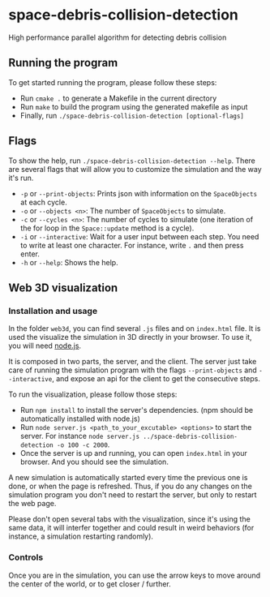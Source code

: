 # space-debris-collision-detection
High performance parallel algorithm for detecting debris collision

## Running the program

To get started running the program, please follow these steps:

- Run `cmake .` to generate a Makefile in the current directory
- Run `make` to build the program using the generated makefile as input
- Finally, run `./space-debris-collision-detection [optional-flags]`

## Flags

To show the help, run `./space-debris-collision-detection --help`. There are several flags that will allow you to customize the simulation and the way it's run.

- `-p` or `--print-objects`: Prints json with information on the `SpaceObjects` at each cycle.
- `-o` or `--objects <n>`: The number of `SpaceObjects` to simulate.
- `-c` or `--cycles <n>`: The number of cycles to simulate (one iteration of the for loop in the `Space::update` method is a cycle).
- `-i` or `--interactive`: Wait for a user input between each step. You need to write at least one character. For instance, write `.` and then press enter.
- `-h` or `--help`: Shows the help.

## Web 3D visualization

### Installation and usage

In the folder `web3d`, you can find several `.js` files and on `index.html` file. It is used the visualize the simulation in 3D directly in your browser. To use it, you will need [node.js](https://nodejs.org).

It is composed in two parts, the server, and the client. The server just take care of running the simulation program with the flags `--print-objects` and `--interactive`, and expose an api for the client to get the consecutive steps.

To run the visualization, please follow those steps:

- Run `npm install` to install the server's dependencies. (npm should be automatically installed with node.js)
- Run `node server.js <path_to_your_excutable> <options>` to start the server. For instance `node server.js ../space-debris-collision-detection -o 100 -c 2000`.
- Once the server is up and running, you can open `index.html` in your browser. And you should see the simulation.

A new simulation is automatically started every time the previous one is done, or when the page is refreshed. Thus, if you do any changes on the simulation program you don't need to restart the server, but only to restart the web page.

Please don't open several tabs with the visualization, since it's using the same data, it will interfer together and could result in weird behaviors (for instance, a simulation restarting randomly).

### Controls

Once you are in the simulation, you can use the arrow keys to move around the center of the world, or to get closer / further.
